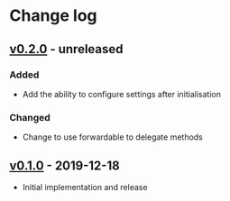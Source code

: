 # Change log

## [v0.2.0] - unreleased

### Added
* Add the ability to configure settings after initialisation

### Changed
* Change to use forwardable to delegate methods

## [v0.1.0] - 2019-12-18

* Initial implementation and release

[v0.2.0]: https://github.com/piotrmurach/strings-numeral/compare/v0.1.0...v0.2.0
[v0.1.0]: https://github.com/piotrmurach/strings-numeral/compare/5546406...v0.1.0
